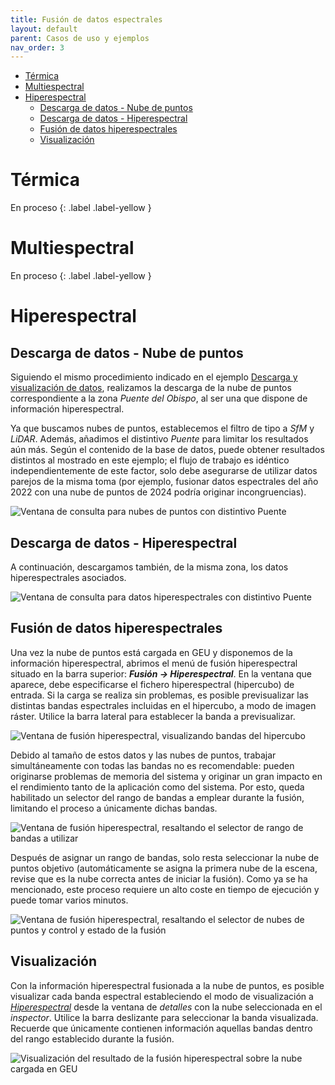 ```yaml
---
title: Fusión de datos espectrales
layout: default
parent: Casos de uso y ejemplos
nav_order: 3
---
```


- [Térmica](#térmica)
- [Multiespectral](#multiespectral)
- [Hiperespectral](#hiperespectral)
  - [Descarga de datos - Nube de puntos](#descarga-de-datos---nube-de-puntos)
  - [Descarga de datos - Hiperespectral](#descarga-de-datos---hiperespectral)
  - [Fusión de datos hiperespectrales](#fusión-de-datos-hiperespectrales)
  - [Visualización](#visualización)

# Térmica

En proceso
{: .label .label-yellow }

# Multiespectral

En proceso
{: .label .label-yellow }

# Hiperespectral

## Descarga de datos - Nube de puntos

Siguiendo el mismo procedimiento indicado en el ejemplo [Descarga y visualización de datos](/Casos%20de%20uso%20y%20ejemplos/Descarga-y-visualizacion-datos), realizamos la descarga de la nube de puntos correspondiente a la zona *Puente del Obispo*, al ser una que dispone de información hiperespectral.

Ya que buscamos nubes de puntos, establecemos el filtro de tipo a *SfM* y *LiDAR*. Además, añadimos el distintivo *Puente* para limitar los resultados aún más. Según el contenido de la base de datos, puede obtener resultados distintos al mostrado en este ejemplo; el flujo de trabajo es idéntico independientemente de este factor, solo debe asegurarse de utilizar datos parejos de la misma toma (por ejemplo, fusionar datos espectrales del año 2022 con una nube de puntos de 2024 podría originar incongruencias).

![Ventana de consulta para nubes de puntos con distintivo *Puente*](../Assets/Images/fusion_hiper_querynube.png)

## Descarga de datos - Hiperespectral

A continuación, descargamos también, de la misma zona, los datos hiperespectrales asociados.

![Ventana de consulta para datos hiperespectrales con distintivo *Puente*](../Assets/Images/fusion_hiper_querydato.png)

## Fusión de datos hiperespectrales

Una vez la nube de puntos está cargada en GEU y disponemos de la información hiperespectral, abrimos el menú de fusión hiperespectral situado en la barra superior: ***Fusión -> Hiperespectral***. En la ventana que aparece, debe especificarse el fichero hiperespectral (hipercubo) de entrada. Si la carga se realiza sin problemas, es posible previsualizar las distintas bandas espectrales incluidas en el hipercubo, a modo de imagen ráster. Utilice la barra lateral para establecer la banda a previsualizar.

![Ventana de fusión hiperespectral, visualizando bandas del hipercubo](../Assets/Images/fusion_hiper_input.png)

Debido al tamaño de estos datos y las nubes de puntos, trabajar simultáneamente con todas las bandas no es recomendable: pueden originarse problemas de memoria del sistema y originar un gran impacto en el rendimiento tanto de la aplicación como del sistema. Por esto, queda habilitado un selector del rango de bandas a emplear durante la fusión, limitando el proceso a únicamente dichas bandas.

![Ventana de fusión hiperespectral, resaltando el selector de rango de bandas a utilizar](../Assets/Images/fusion_hiper_bandsrange.png)

Después de asignar un rango de bandas, solo resta seleccionar la nube de puntos objetivo (automáticamente se asigna la primera nube de la escena, revise que es la nube correcta antes de iniciar la fusión). Como ya se ha mencionado, este proceso requiere un alto coste en tiempo de ejecución y puede tomar varios minutos.

![Ventana de fusión hiperespectral, resaltando el selector de nubes de puntos y control y estado de la fusión](../Assets/Images/fusion_hiper_fusing.png)

## Visualización

Con la información hiperespectral fusionada a la nube de puntos, es posible visualizar cada banda espectral estableciendo el modo de visualización a *<ins>Hiperespectral</ins>* desde la ventana de *detalles* con la nube seleccionada en el *inspector*. Utilice la barra deslizante para seleccionar la banda visualizada. Recuerde que únicamente contienen información aquellas bandas dentro del rango establecido durante la fusión.

![Visualización del resultado de la fusión hiperespectral sobre la nube cargada en GEU](../Assets/Images/fusion_hiper_result.png)

